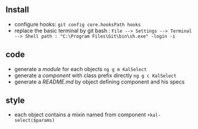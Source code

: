 
## Install
* configure hooks: `git config core.hooksPath hooks`
* replace the basic terminal by git bash : `File --> Settings --> Terminal --> Shell path : "C:\Program Files\Git\bin\sh.exe" -login -i`


## code 

* generate a *module* for each objects  `ng g m KalSelect` 
* generate a *component* with class prefix directly  `ng g c KalSelect` 
* generate a *README.md* by object defining component and his specs 

## style

* each object contains a mixin named from component `+kal-select($params)`
